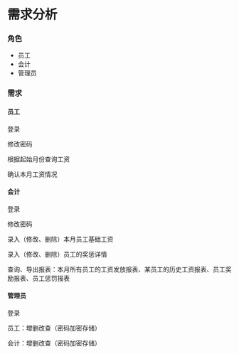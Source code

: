 # 需求分析

### 角色

- 员工
- 会计
- 管理员

### 需求

#### 员工

登录

修改密码

根据起始月份查询工资

确认本月工资情况

#### 会计

登录

修改密码

<!-- 设置个人所得税的计算参数 -->

<!-- 设置各奖惩条目及金额（事项-金额） -->

录入（修改、删除）本月员工基础工资

录入（修改、删除）员工的奖惩详情

查询、导出报表：本月所有员工的工资发放报表、某员工的历史工资报表、员工奖励报表、员工惩罚报表

#### 管理员

登录

员工：增删改查（密码加密存储）

会计：增删改查（密码加密存储）